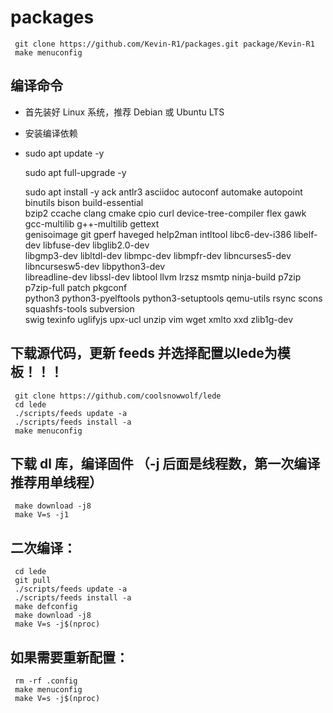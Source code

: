 # packages

     git clone https://github.com/Kevin-R1/packages.git package/Kevin-R1
     make menuconfig
## 编译命令
- 首先装好 Linux 系统，推荐 Debian 或 Ubuntu LTS

- 安装编译依赖
- 
     sudo apt update -y
  
     sudo apt full-upgrade -y
  
     sudo apt install -y ack antlr3 asciidoc autoconf automake autopoint binutils bison build-essential \
     bzip2 ccache clang cmake cpio curl device-tree-compiler flex gawk gcc-multilib g++-multilib gettext \
     genisoimage git gperf haveged help2man intltool libc6-dev-i386 libelf-dev libfuse-dev libglib2.0-dev \
     libgmp3-dev libltdl-dev libmpc-dev libmpfr-dev libncurses5-dev libncursesw5-dev libpython3-dev \
     libreadline-dev libssl-dev libtool llvm lrzsz msmtp ninja-build p7zip p7zip-full patch pkgconf \
     python3 python3-pyelftools python3-setuptools qemu-utils rsync scons squashfs-tools subversion \
     swig texinfo uglifyjs upx-ucl unzip vim wget xmlto xxd zlib1g-dev
  
## 下载源代码，更新 feeds 并选择配置以lede为模板！！！

     git clone https://github.com/coolsnowwolf/lede
     cd lede
     ./scripts/feeds update -a
     ./scripts/feeds install -a
     make menuconfig

## 下载 dl 库，编译固件 （-j 后面是线程数，第一次编译推荐用单线程）

     make download -j8
     make V=s -j1

## 二次编译：

     cd lede
     git pull
     ./scripts/feeds update -a
     ./scripts/feeds install -a
     make defconfig
     make download -j8
     make V=s -j$(nproc)
## 如果需要重新配置：

     rm -rf .config
     make menuconfig
     make V=s -j$(nproc)

